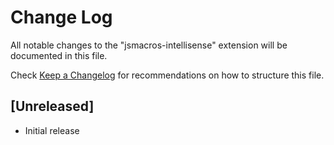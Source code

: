 # Change Log

All notable changes to the "jsmacros-intellisense" extension will be documented in this file.

Check [Keep a Changelog](http://keepachangelog.com/) for recommendations on how to structure this file.

## [Unreleased]

- Initial release